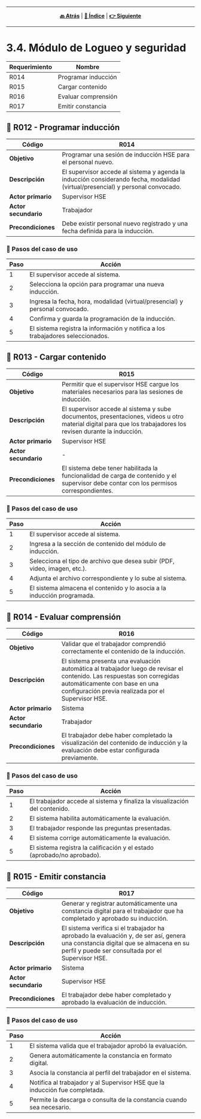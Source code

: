 <hr>
<div align="center">
 
[**🔙 Atrás**](../3.3/3.3.md) | [**📜 Índice**](../../README.md) | [**👉 Siguiente**](../3.5/3.5.md)

</div>
<hr>

# 3.4. Módulo de Logueo y seguridad
| Requerimiento | Nombre  |
|----------|----------|
|R014  |Programar inducción|
|R015  |Cargar contenido|
|R016  |Evaluar comprensión|
|R017  |Emitir constancia|

## 🎯 R012 - Programar inducción

| Código       | R014 |
|--------------|------|
| **Objetivo** | Programar una sesión de inducción HSE para el personal nuevo. |
| **Descripción** | El supervisor accede al sistema y agenda la inducción considerando fecha, modalidad (virtual/presencial) y personal convocado. |
| **Actor primario** | Supervisor HSE |
| **Actor secundario** | Trabajador |
| **Precondiciones** | Debe existir personal nuevo registrado y una fecha definida para la inducción. |

### 📝 Pasos del caso de uso

| Paso | Acción |
|------|--------|
| 1 | El supervisor accede al sistema. |
| 2 | Selecciona la opción para programar una nueva inducción. |
| 3 | Ingresa la fecha, hora, modalidad (virtual/presencial) y personal convocado. |
| 4 | Confirma y guarda la programación de la inducción. |
| 5 | El sistema registra la información y notifica a los trabajadores seleccionados. |

## 🎯 R013 - Cargar contenido

| Código       | R015 |
|--------------|------|
| **Objetivo** | Permitir que el supervisor HSE cargue los materiales necesarios para las sesiones de inducción. |
| **Descripción** | El supervisor accede al sistema y sube documentos, presentaciones, videos u otro material digital para que los trabajadores los revisen durante la inducción. |
| **Actor primario** | Supervisor HSE |
| **Actor secundario** | - |
| **Precondiciones** | El sistema debe tener habilitada la funcionalidad de carga de contenido y el supervisor debe contar con los permisos correspondientes. |

### 📝 Pasos del caso de uso

| Paso | Acción |
|------|--------|
| 1 | El supervisor accede al sistema. |
| 2 | Ingresa a la sección de contenido del módulo de inducción. |
| 3 | Selecciona el tipo de archivo que desea subir (PDF, video, imagen, etc.). |
| 4 | Adjunta el archivo correspondiente y lo sube al sistema. |
| 5 | El sistema almacena el contenido y lo asocia a la inducción programada. |

## 🎯 R014 - Evaluar comprensión

| Código       | R016 |
|--------------|------|
| **Objetivo** | Validar que el trabajador comprendió correctamente el contenido de la inducción. |
| **Descripción** | El sistema presenta una evaluación automática al trabajador luego de revisar el contenido. Las respuestas son corregidas automáticamente con base en una configuración previa realizada por el Supervisor HSE. |
| **Actor primario** | Sistema |
| **Actor secundario** | Trabajador |
| **Precondiciones** | El trabajador debe haber completado la visualización del contenido de inducción y la evaluación debe estar configurada previamente. |

### 📝 Pasos del caso de uso

| Paso | Acción |
|------|--------|
| 1 | El trabajador accede al sistema y finaliza la visualización del contenido. |
| 2 | El sistema habilita automáticamente la evaluación. |
| 3 | El trabajador responde las preguntas presentadas. |
| 4 | El sistema corrige automáticamente la evaluación. |
| 5 | El sistema registra la calificación y el estado (aprobado/no aprobado). |

## 🎯 R015 - Emitir constancia

| Código       | R017 |
|--------------|------|
| **Objetivo** | Generar y registrar automáticamente una constancia digital para el trabajador que ha completado y aprobado su inducción. |
| **Descripción** | El sistema verifica si el trabajador ha aprobado la evaluación y, de ser así, genera una constancia digital que se almacena en su perfil y puede ser consultada por el Supervisor HSE. |
| **Actor primario** | Sistema |
| **Actor secundario** | Supervisor HSE |
| **Precondiciones** | El trabajador debe haber completado y aprobado la evaluación de inducción. |

### 📝 Pasos del caso de uso

| Paso | Acción |
|------|--------|
| 1 | El sistema valida que el trabajador aprobó la evaluación. |
| 2 | Genera automáticamente la constancia en formato digital. |
| 3 | Asocia la constancia al perfil del trabajador en el sistema. |
| 4 | Notifica al trabajador y al Supervisor HSE que la inducción fue completada. |
| 5 | Permite la descarga o consulta de la constancia cuando sea necesario. |
